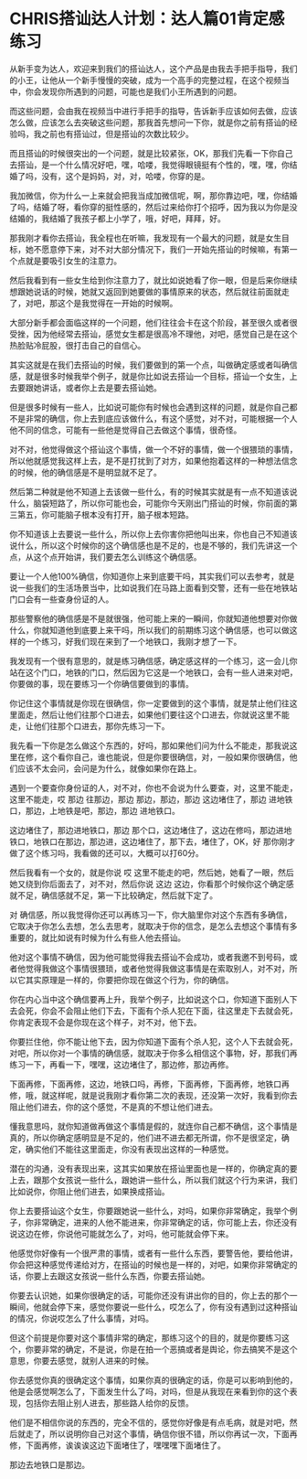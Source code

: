 # CHRIS搭讪达人计划：达人篇01肯定感练习

从新手变为达人，欢迎来到我们的搭讪达人，这个产品是由我去手把手指导，我们的小王，让他从一个新手慢慢的突破，成为一个高手的完整过程，在这个视频当中，你会发现你所遇到的问题，可能也是我们小王所遇到的问题。

而这些问题，会由我在视频当中进行手把手的指导，告诉新手应该如何去做，应该怎么做，应该怎么去突破这些问题，那我首先想问一下你，就是你之前有搭讪的经验吗，我之前也有搭讪过，但是搭讪的次数比较少。

而且搭讪的时候很突出的一个问题，就是比较紧张，OK，那我们先看一下你自己去搭讪，是一个什么情况好吧，嘿，哈喽，我觉得眼镜挺有个性的，嘿，嘿，你结婚了吗，没有，这个是妈妈，对，对，哈喽，你穿的是。

我加微信，你为什么一上来就会把我当成加微信呢，啊，那你靠边吧，嘿，你结婚了吗，结婚了呀，看你穿的挺性感的，然后过来给你打个招呼，因为我以为你是没结婚的，我结婚了我孩子都上小学了，哦，好吧，拜拜，好。

那我刚才看你去搭讪，我全程也在听嘛，我发现有一个最大的问题，就是女生目标，她不愿意停下来，对不对大部分情况下，我们一开始先搭讪的时候嘛，有第一个点就是要吸引女生的注意力。

然后我看到有一些女生给到你注意力了，就比如说她看了你一眼，但是后来你继续想跟她说话的时候，她就又返回到她要做的事情原来的状态，然后就往前面就走了，对吧，那这个是我觉得在一开始的时候啊。

大部分新手都会面临这样的一个问题，他们往往会卡在这个阶段，甚至很久或者很受挫，因为他经常去搭讪，感觉女生都是很高冷不理他，对吧，感觉自己是在这个热脸贴冷屁股，很打击自己的自信心。

其实这就是在我们去搭讪的时候，我们要做到的第一个点，叫做确定感或者叫确信感，就是很多时候我举个例子，就是你比如说去搭讪一个目标，搭讪一个女生，上去要跟她讲话，或者你上去是要去搭讪她。

但是很多时候有一些人，比如说可能你有时候也会遇到这样的问题，就是你自己都不是非常的确信，你上去到底应该做什么，有这个感觉，对不对，可能根据一个人他不同的信念，可能有一些他是觉得自己去做这个事情，很奇怪。

对不对，他觉得做这个搭讪这个事情，做一个不好的事情，做一个很猥琐的事情，所以他就感觉我这样上去，是不是打扰到了对方，如果他抱着这样的一种想法信念的时候，他的确信感是不是明显就不足了。

然后第二种就是他不知道上去该做一些什么，有的时候其实就是有一点不知道该说什么，脑袋短路了，所以你可能也会，可能你今天刚出门搭讪的时候，你前面的第三第五，你可能脑子根本没有打开，脑子根本短路。

你不知道该上去要说一些什么，所以你上去你害你把他叫出来，你也自己不知道该说什么，所以这个时候你的这个确信感也是不足的，也是不够的，我们先讲这一个点，从这个点开始讲，我们要去怎么训练这个确信感。

要让一个人他100%确信，你知道你上来到底要干吗，其实我们可以去参考，就是说一些我们的生活场景当中，比如说我们在马路上面看到交警，还有一些在地铁站门口会有一些查身份证的人。

那些警察他的确信感是不是就很强，他可能上来的一瞬间，你就知道他想要对你做什么，你就知道他到底要上来干吗，所以我们的前期练习这个确信感，也可以做这样的一个练习，好我们现在来到了一个地铁口，我刚才想了一下。

我发现有一个很有意思的，就是练习确信感，确定感这样的一个练习，这一会儿你站在这个门口，地铁的门口，然后因为它这是一个地铁口，会有一些人进来对吧，你要做的事，现在要练习一个你确信要做到的事情。

你记住这个事情就是你现在很确信，你一定要做到的这个事情，就是禁止他们往这里面走，然后让他们往那个口进去，如果他们要往这个口进去，你就说这里不能走，让他们往那个口进去，那你先练习一下。

我先看一下你是怎么做这个东西的，好吗，那如果他们问为什么不能走，那我说这里在修，这个看你自己，谁也能说，但是你要很确信，对，一般如果你很确信，他们应该不太会问，会问是为什么，就像如果你在路上。

遇到一个要查你身份证的人，对不对，你也不会说为什么要查，对，这里不能走，这里不能走，哎 那边 往那边，那边 那边，那边，那边 这边堵住了，那边 进地铁口，那边，上地铁是吧，那边，那边 进地铁口。

这边堵住了，那边进地铁口，那边 那个口，这边堵住了，这边在修吗，那边进地铁口，地铁口在那边，那边进，这边堵住了，那下去，堵住了，OK，好 那你刚才做了这个练习吗，我看做的还可以，大概可以打60分。

然后我看有一个女的，就是你说 哎 这里不能走的吧，然后她，她看了一眼，然后她又绕到你后面去了，对不对，然后你说 这边 这边，你看那个时候你这个确定感就不足，确信感就不足，第一下比较确定，然后就下定了。

对 确信感，所以我觉得你还可以再练习一下，你大脑里你对这个东西有多确信，它取决于你怎么去想，怎么去思考，就取决于你的信念，是怎么去想这个事情有多重要的，就比如说有时候为什么有些人他去搭讪。

他对这个事情不确信，因为他可能觉得我去搭讪不会成功，或者我邀不到号码，或者他觉得我做这个事情很猥琐，或者他觉得我做这事情是在索取别人，对不对，所以它其实原理是一样的，你要把你现在做这个行为，你的确信。

你在内心当中这个确信要再上升，我举个例子，比如说这个口，你知道下面别人下去会死，你会不会阻止他们下去，下面有个杀人犯在下面，往这里走下去就会死，你肯定表现不会是你现在这个样子，对不对，他下去。

你要拦住他，你不能让他下去，因为你知道下面有个杀人犯，这个人下去就会死，对吧，所以你对一个事情的确信感，就取决于你多么相信这个事物，好，那我们再练习一下，再看一下，嘿嘿，这边堵住了，那边修，那边再修。

下面再修，下面再修，这边，地铁口吗，再修，下面再修，下面再修，地铁口再修，哦，就这样呢，就是说我刚才看你第二次的表现，还没第一次好，我看到你去阻止他们进去，你的这个感觉，不是真的不想让他们进去。

懂我意思吗，就你知道做再做这个事情是假的，就连你自己都不确信，这个事情是真的，所以你确定感明显是不足的，他们进不进去都无所谓，你不是很坚定，确定，确实他们不能往这里面走，你没有表现出这样的一种感觉。

潜在的沟通，没有表现出来，这其实如果放在搭讪里面也是一样的，你确定真的要上去，跟那个女孩说一些什么，跟她讲一些什么，所以我们就这个行为来讲，我们比如说你，你阻止他们进去，如果换成搭讪。

你上去要搭讪这个女生，你要跟她说一些什么，对吗，如果你非常确定，我举个例子，你非常确定，进来的人他不能进来，你非常确定的话，你可能上去，你还没有说这边在修，你说他可能就怎么了，对吗，他可能就会停下来。

他感觉你好像有一个很严肃的事情，或者有一些什么东西，要警告他，要给他讲，你会把这种感觉传递给对方，在搭讪的时候也是一样的，对吧，如果你非常确定的话，你要上去跟这女孩说一些什么东西，你要去搭讪她。

你要去认识她，如果你很确定的话，可能你还没有讲出你的目的，你上去的那个一瞬间，他就会停下来，感觉你要说一些什么，哎怎么了，你有没有遇到过这种搭讪的情况，你说哎怎么了什么事情，对吗。

但这个前提是你要对这个事情非常的确定，那练习这个的目的，就是你要练习这个，你要非常的确定，不是说，你是在拍一个恶搞或者是舆论，你去搞笑不是这个意思，你要去感觉，就别人进来的时候。

你去感觉你真的很确定这个事情，如果你真的很确定的话，你是可以影响到他的，他是会感觉啊怎么了，下面发生什么了吗，对吗，但是从我现在来看到你的这个表现，包括你去阻止别人进去，那些路人给你的反馈。

他们是不相信你说的东西的，完全不信的，感觉你好像是有点毛病，就是对吧，然后就走了，所以说明你自己对这个事情，确信你很不错，所以你再试一次，下面再修，下面再修，诶诶诶这边下面堵住了，嘿嘿嘿下面堵住了。

那边去地铁口是那边。